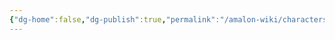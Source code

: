 ```yaml
---
{"dg-home":false,"dg-publish":true,"permalink":"/amalon-wiki/characters/supporting-characters/erjaman-demodro/","dgPassFrontmatter":true,"noteIcon":""}
---
```


